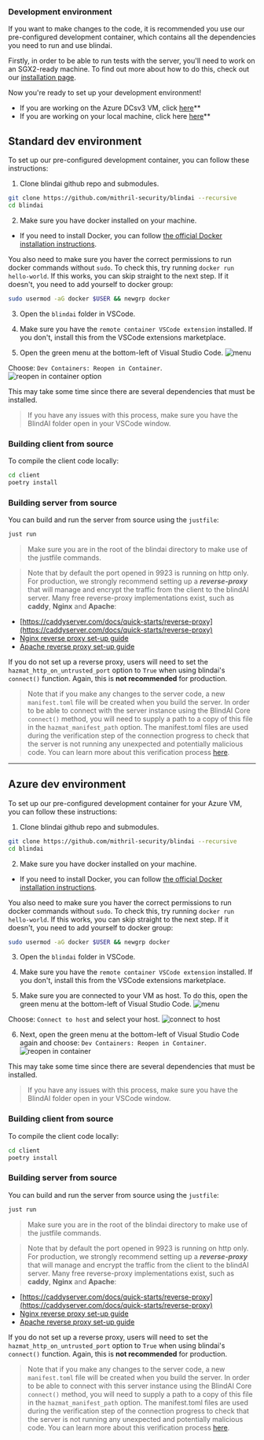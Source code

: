 <meta name="description" content="Set up BlindAI development: Clone the repository, install dependencies, and compile client/server for confident contribution.">

### Development environment
If you want to make changes to the code, it is recommended you use our pre-configured development container, which contains all the dependencies you need to run and use blindai.

Firstly, in order to be able to run tests with the server, you'll need to work on an SGX2-ready machine. To find out more about how to do this, check out our [installation page](../../tutorials/core/installation.md).

Now you're ready to set up your development environment!

- If you are working on the  Azure DCsv3 VM, click <a href="#Azure dev environment">here</a>**
- If you are working on your local machine, click here <a href="#Standard dev environment ">here</a>**


## Standard dev environment

To set up our pre-configured development container, you can follow these instructions:

1. Clone blindai github repo and submodules.
```bash
git clone https://github.com/mithril-security/blindai --recursive
cd blindai
```

2. Make sure you have docker installed on your machine. 
- If you need to install Docker, you can follow [the official Docker installation instructions](https://docs.docker.com/engine/install). 

You also need to make sure you haver the correct permissions to run docker commands without `sudo`. 
To check this, try running `docker run hello-world`. If this works, you can skip straight to the next step. If it doesn't, you need to add yourself to docker group: 
```bash
sudo usermod -aG docker $USER && newgrp docker
```
3. Open the `blindai` folder in VSCode.   

4. Make sure you have the `remote container VSCode extension` installed. If you don't, install this from the VSCode extensions marketplace.

5. Open the green menu at the bottom-left of Visual Studio Code.
![menu](../../../assets/Screenshot-vscode.png)

Choose: `Dev Containers: Reopen in Container`.
![reopen in container option](../../../assets/container.png)

This may take some time since there are several dependencies that must be installed.

>If you have any issues with this process, make sure you have the BlindAI folder open in your VSCode window.

### Building client from source

To compile the client code locally:
```bash
cd client
poetry install
```

### Building server from source

You can build and run the server from source using the `justfile`:
```bash
just run
```

>Make sure you are in the root of the blindai directory to make use of the justfile commands.

>Note that by default the port opened in 9923 is running on http only. For production, we strongly recommend setting up a ***reverse-proxy*** that will manage and encrypt the traffic from the client to the blindAI server. Many free reverse-proxy implementations exist, such as **caddy**, **Nginx** and **Apache**:

- [https://caddyserver.com/docs/quick-starts/reverse-proxy](https://caddyserver.com/docs/quick-starts/reverse-proxy)
- [Nginx reverse proxy set-up guide](https://docs.nginx.com/nginx/admin-guide/web-server/reverse-proxy/)
- [Apache reverse proxy set-up guide](https://httpd.apache.org/docs/2.4/howto/reverse_proxy.html)

If you do not set up a reverse proxy, users will need to set the `hazmat_http_on_untrusted_port` option to `True` when using blindai's `connect()` function. Again, this is **not recommended** for production.

>Note that if you make any changes to the server code, a new `manifest.toml` file will be created when you build the server. In order to be able to connect with the server instance using the BlindAI Core `connect()` method, you will need to supply a path to a copy of this file in the `hazmat_manifest_path` option. The manifest.toml files are used during the verification step of the connection progress to check that the server is not running any unexpected and potentially malicious code. You can learn more about this verification process [here](../../getting-started/confidential_computing.md).

------------------------------------------------


## Azure dev environment

To set up our pre-configured development container for your Azure VM, you can follow these instructions:

1. Clone blindai github repo and submodules.
```bash
git clone https://github.com/mithril-security/blindai --recursive
cd blindai
```

2. Make sure you have docker installed on your machine. 
- If you need to install Docker, you can follow [the official Docker installation instructions](https://docs.docker.com/engine/install). 

You also need to make sure you haver the correct permissions to run docker commands without `sudo`. 
To check this, try running `docker run hello-world`. If this works, you can skip straight to the next step. If it doesn't, you need to add yourself to docker group: 
```bash
sudo usermod -aG docker $USER && newgrp docker
```
3. Open the `blindai` folder in VSCode.

4. Make sure you have the `remote container VSCode extension` installed. If you don't, install this from the VSCode extensions marketplace.

5. Make sure you are connected to your VM as host. To do this, open the green menu at the bottom-left of Visual Studio Code.
![menu](../../../assets/Screenshot-vscode.png)

Choose: `Connect to host` and select your host.
![connect to host](../../../assets/host.png)

6. Next, open the green menu at the bottom-left of Visual Studio Code again and choose: 
`Dev Containers: Reopen in Container`.
![reopen in container](../../../assets/container.png)


This may take some time since there are several dependencies that must be installed.

>If you have any issues with this process, make sure you have the BlindAI folder open in your VSCode window.

### Building client from source

To compile the client code locally:
```bash
cd client
poetry install
```

### Building server from source

You can build and run the server from source using the `justfile`:
```bash
just run
```

>Make sure you are in the root of the blindai directory to make use of the justfile commands.

>Note that by default the port opened in 9923 is running on http only. For production, we strongly recommend setting up a ***reverse-proxy*** that will manage and encrypt the traffic from the client to the blindAI server. Many free reverse-proxy implementations exist, such as **caddy**, **Nginx** and **Apache**:

- [https://caddyserver.com/docs/quick-starts/reverse-proxy](https://caddyserver.com/docs/quick-starts/reverse-proxy)
- [Nginx reverse proxy set-up guide](https://docs.nginx.com/nginx/admin-guide/web-server/reverse-proxy/)
- [Apache reverse proxy set-up guide](https://httpd.apache.org/docs/2.4/howto/reverse_proxy.html)

If you do not set up a reverse proxy, users will need to set the `hazmat_http_on_untrusted_port` option to `True` when using blindai's `connect()` function. Again, this is **not recommended** for production.

>Note that if you make any changes to the server code, a new `manifest.toml` file will be created when you build the server. In order to be able to connect with this server instance using the BlindAI Core `connect()` method, you will need to supply a path to a copy of this file in the `hazmat_manifest_path` option. The manifest.toml files are used during the verification step of the connection progress to check that the server is not running any unexpected and potentially malicious code. You can learn more about this verification process [here](../../getting-started/confidential_computing.md).